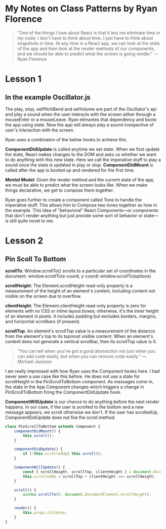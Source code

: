 # My Notes on Class Patterns by Ryan Florence

>"One of the things I love about React is that it lets me eliminate time in my code; I don't have to think about time, I just have to think about snapshots in time. At any time in a React app, we can look at the state of the app and then look at the render methods of our components, and we should be able to predict what the screen is going render." — Ryan Florence

# Lesson 1

## In the example Oscillator.js

The play, stop, setPitchBend and setVolume are part of the Oscillator's api and play a sound when the user interacts with the screen either through a mouseEnter or a mouseLeave. Ryan elimantes that dependency and boots the app using state. Now the app will always play a sound irrespective of user's interaction with the screen.

Ryan uses a combinaton of the below hooks to achieve this.

**ComponentDidUpdate** is called anytime we set state. When we first update the state, React makes changes to the DOM and asks us whether we want to do anything with this new state. Here we call the imperative stuff to play a sound once the state is updated in play or stop.
**ComponentDidMount** is called after the app is booted up and rendered for the first time.

**_Mental Model_**: Given the render method and the current state of the app, we must be able to predict what the screen looks like.
When we make things declarative, we get to compose them together.

Ryan goes further to create a component called Tone to handle the imperative stuff. This allows him to Compose two tones together as how in the example. This idea of "behavioral" React Components—or components that don't render anything but just provide some sort of behavior or state—is still quite novel to me.

# Lesson 2
## Pin Scoll To Bottom

**scrollTo**: 
Window.scrollTo() scrolls to a particular set of coordinates in the document.
window.scrollTo(x-coord, y-coord)
window.scrollTo(options)

**scrollHeight**:
The Element.scrollHeight read-only property is a measurement of the height of an element's content, including content not visible on the screen due to overflow.

**clientHeight**: 
The Element.clientHeight read-only property is zero for elements with no CSS or inline layout boxes; otherwise, it's the inner height of an element in pixels. It includes padding but excludes borders, margins, and horizontal scrollbars (if present).

**scrollTop**: 
An element's scrollTop value is a measurement of the distance from the element's top to its topmost visible content. When an element's content does not generate a vertical scrollbar, then its scrollTop value is 0.

>"You can tell when you've got a good abstraction not just when you can add code easily, but when you can remove code easily." — Michael Jackson

I am really impressed with how Ryan uses the Component hooks here. I had never seen a use case like this before. He does not use a state for scrollHeight in the PinScrollToBottom component. As messages come in, the state in the App Component changes which triggers a change in PinScrollToBottom firing the ComponentDidUpdate hook.

**ComponentWillUpdate** is our chance to do anything before the next render happens. In our case, if the user is scrolled to the bottom and a new message appears, we scroll otherwise we don't. If the user has scrolledUp, ComponentDidUpdate does not fire the scroll method.

```javascript
class PinScrollToBottom extends Component {
	componentDidMount() {
		this.scroll();
	}

	componentDidUpdate() {
		if (!this.scrolledUp) this.scroll();
	}

	ComponentWillUpdate() {
		const { scrollHeight, scrollTop, clientHeight } = document.documentElement;
		this.scrolledUp = scrollTop + clientHeight === scrollHeight;
	}

	scroll() {
		window.scrollTo(0, document.documentElement.scrollHeight);
	}

	render() {
		this.props.children;
	}
}
```
